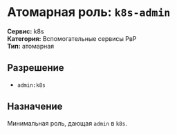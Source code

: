 # Атомарная роль: `k8s-admin`

**Сервис:** k8s  
**Категория:** Вспомогательные сервисы РвР  
**Тип:** атомарная

## Разрешение
- `admin:k8s`

## Назначение
Минимальная роль, дающая `admin` в `k8s`.
